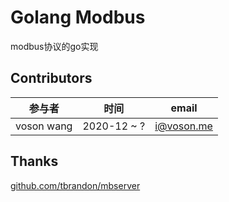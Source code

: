 # Golang Modbus

modbus协议的go实现

## Contributors

| 参与者        | 时间          | email      |
|------------|-------------|------------|
| voson wang | 2020-12 ~ ? | i@voson.me |

## Thanks
[github.com/tbrandon/mbserver](https://github.com/tbrandon/mbserver)